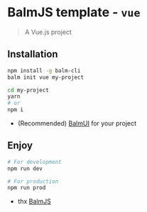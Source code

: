 # BalmJS template - `vue`

> A Vue.js project

## Installation

```sh
npm install -g balm-cli
balm init vue my-project

cd my-project
yarn
# or
npm i
```

- (Recommended) [BalmUI](https://material.balmjs.com/) for your project

## Enjoy

```sh
# For development
npm run dev

# For production
npm run prod
```

- thx [BalmJS](https://balmjs.com/)
